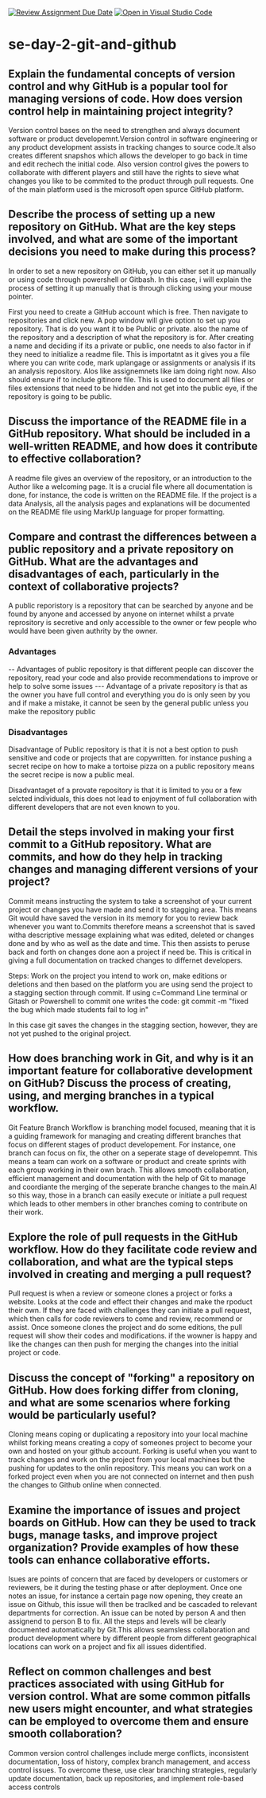 [![Review Assignment Due Date](https://classroom.github.com/assets/deadline-readme-button-22041afd0340ce965d47ae6ef1cefeee28c7c493a6346c4f15d667ab976d596c.svg)](https://classroom.github.com/a/8wgCKhpZ)
[![Open in Visual Studio Code](https://classroom.github.com/assets/open-in-vscode-2e0aaae1b6195c2367325f4f02e2d04e9abb55f0b24a779b69b11b9e10269abc.svg)](https://classroom.github.com/online_ide?assignment_repo_id=18496980&assignment_repo_type=AssignmentRepo)
# se-day-2-git-and-github
## Explain the fundamental concepts of version control and why GitHub is a popular tool for managing versions of code. How does version control help in maintaining project integrity?
Version control bases on the need to strengthen and always document software or product developemnt.Version control in software engineering or any product development assists in tracking changes to source code.It also creates different snapshos which allows the developer to go back in time and edit rechech the initial code. Also version control gives the powers to collaborate with different players and still have the rights to sieve what changes you like to be commited to the product through pull requests. One of the main platform used is the microsoft open spurce GitHub platform.

## Describe the process of setting up a new repository on GitHub. What are the key steps involved, and what are some of the important decisions you need to make during this process?
In order to set a new repository on GitHub, you can either set it up manually or using code through powershell or Gitbash. In this case, i will explain the process of setting it up manually that is through clicking using your mouse pointer.

First you need to create a GitHub account which is free. Then navigate to repositories and click new. A pop window will give option to set up you repository. That is do you want it to be Public or private. also the name of the repository and a description of what the repository is for. After creating a name and deciding if its  a private or public, one needs to also factor in if they need to initialize a readme file. This is importatnt as it gives you a file where you can write code, mark uplangage or assignments or analysis if its an analysis repository. Alos like assignemnets like iam doing right now.
Also should ensure if to include gitinore file. This is used to document all files or files extensions that need to be hidden and not get into the public eye, if the repository is going to be public.

## Discuss the importance of the README file in a GitHub repository. What should be included in a well-written README, and how does it contribute to effective collaboration?
A readme file gives an overview of the repository, or an introduction to the Author like a welcoming page. It is a crucial file where all documentation is done, for instance, the code is written on the README file. If the project is a data Analysis, all the analysis pages and explanations  will be documented on the README file using MarkUp language for proper formatting. 

## Compare and contrast the differences between a public repository and a private repository on GitHub. What are the advantages and disadvantages of each, particularly in the context of collaborative projects?
A public reporistory is a repository that can be searched by anyone and be found by anyone and accessed by anyone on internet whilst a prvate reprository is secretive and only accessible to the owner or few  people who would have been given authrity by the owner.

### Advantages 
-- Advantages of public repository is that different people can discover the repository, read your code and also provide recommendations to improve or help to solve some issues 
--- Advantage of a private repository is that as the owner you have full control and everything you do is only seen by you and if make a mistake, it cannot be seen by the general public unless you make the repository public

### Disadvantages
Disadvantage of Public repository is that it is not a best option to push sensitive and code or projects that are copywritten. for instance pushing a secret recipe on how to make a tortoise pizza on a public repository means the secret recipe is now a public meal.

Disadvantaget of a provate repository is that it is limited to you or a few selcted individuals, this does not lead to enjoyment of full collaboration with different developers that are not even known to you.


## Detail the steps involved in making your first commit to a GitHub repository. What are commits, and how do they help in tracking changes and managing different versions of your project?
Commit means  instructing the system to take a screenshot of your current project or changes you have made and send it to stagging area. This means Git would have saved the version in its memory for you to review back whenever you want to.Commits therefore means a screenshot that is saved witha descriptive message explaining what was edited, deleted or changes done and by who as well as the date and time. This then assists to  peruse back and forth on changes done aon a project if need be. This is critical in giving a full documentation on tracked changes to differnet developers.

Steps:
Work on the project you intend to work on, make editions or deletions and then based on the platform you are using send the project to a stagging section through commit.
If using c=Command Line terminal or Gitash or Powershell to commit one writes the code: git commit -m "fixed the bug which made students fail to log in"

In this case git saves the changes in the stagging section, however, they are not yet pushed to the original project.

## How does branching work in Git, and why is it an important feature for collaborative development on GitHub? Discuss the process of creating, using, and merging branches in a typical workflow.
Git Feature Branch Workflow is branching model focused, meaning that it is a guiding framework for managing and creating different branches that focus on different stages of product developement. For instance, one branch can focus on fix, the other on a seperate stage of developemnt. This means a team can work on a software or product and create sprints with each group working in their own brach. This allows smooth collaboration, efficient management and documentation with the help of Git to manage and coordiante the merging of the seperate branche changes to the main.Al so this way, those in a branch can easily execute or initiate a pull request which leads to other members in other branches coming to contribute on their work.

## Explore the role of pull requests in the GitHub workflow. How do they facilitate code review and collaboration, and what are the typical steps involved in creating and merging a pull request?
Pull request is when a review or someone clones a project or forks a website. Looks at the code and effect their changes and make the rpoduct their own. If they are faced with challenges they can initiate a pull request, which then calls for code reviewers to come and review, recommend or assist. Once someone clones the project and do some editions, the pull request will show their codes and modifications. if the wowner is happy and like the changes can then push for merging the changes into the initial project or code.

## Discuss the concept of "forking" a repository on GitHub. How does forking differ from cloning, and what are some scenarios where forking would be particularly useful?
Cloning means coping or duplicating a repository into your local machine whilst forking means creating a copy of someones project to become your own and hosted on your github account.
Forking is useful when you want to track changes and work on the project from your local machines but the pushing for updates to the onlin repository. This means you can work on a forked project even when you are not connected on internet and then push the changes to Github online when connected.

## Examine the importance of issues and project boards on GitHub. How can they be used to track bugs, manage tasks, and improve project organization? Provide examples of how these tools can enhance collaborative efforts.
Isues are points of concern that are faced by developers or customers or reviewers, be it during the testing phase or after deployment. Once one notes an issue, for instance a certain page now opening, they create an issue on Github, this issue will then be traclked and be cascaded to relevant departments for correction. An issue can be noted by person A and then assignend to person B to fix. All the steps and levels will be clearly documented automatically by Git.This allows seamsless collaboration and product development where by different people from different geographical locations can work on a project and fix all issues didentified.

## Reflect on common challenges and best practices associated with using GitHub for version control. What are some common pitfalls new users might encounter, and what strategies can be employed to overcome them and ensure smooth collaboration?
Common version control challenges include merge conflicts, inconsistent documentation, loss of history, complex branch management, and access control issues. To overcome these, use clear branching strategies, regularly update documentation, back up repositories, and implement role-based access controls
